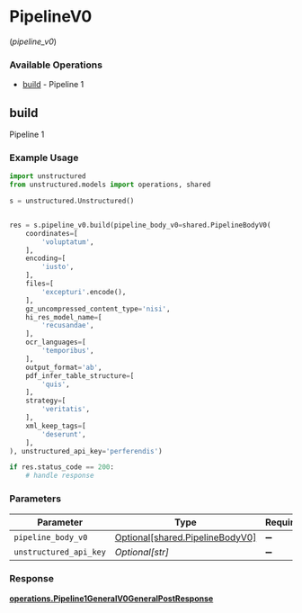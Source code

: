 # PipelineV0
(*pipeline_v0*)

### Available Operations

* [build](#build) - Pipeline 1

## build

Pipeline 1

### Example Usage

```python
import unstructured
from unstructured.models import operations, shared

s = unstructured.Unstructured()


res = s.pipeline_v0.build(pipeline_body_v0=shared.PipelineBodyV0(
    coordinates=[
        'voluptatum',
    ],
    encoding=[
        'iusto',
    ],
    files=[
        'excepturi'.encode(),
    ],
    gz_uncompressed_content_type='nisi',
    hi_res_model_name=[
        'recusandae',
    ],
    ocr_languages=[
        'temporibus',
    ],
    output_format='ab',
    pdf_infer_table_structure=[
        'quis',
    ],
    strategy=[
        'veritatis',
    ],
    xml_keep_tags=[
        'deserunt',
    ],
), unstructured_api_key='perferendis')

if res.status_code == 200:
    # handle response
```

### Parameters

| Parameter                                                                | Type                                                                     | Required                                                                 | Description                                                              |
| ------------------------------------------------------------------------ | ------------------------------------------------------------------------ | ------------------------------------------------------------------------ | ------------------------------------------------------------------------ |
| `pipeline_body_v0`                                                       | [Optional[shared.PipelineBodyV0]](../../models/shared/pipelinebodyv0.md) | :heavy_minus_sign:                                                       | N/A                                                                      |
| `unstructured_api_key`                                                   | *Optional[str]*                                                          | :heavy_minus_sign:                                                       | N/A                                                                      |


### Response

**[operations.Pipeline1GeneralV0GeneralPostResponse](../../models/operations/pipeline1generalv0generalpostresponse.md)**

